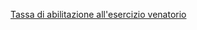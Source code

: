 
[Tassa di abilitazione all'esercizio venatorio](/accesso-unico/schede/tassaeserciziovenatorio/cittadini/index.html)
